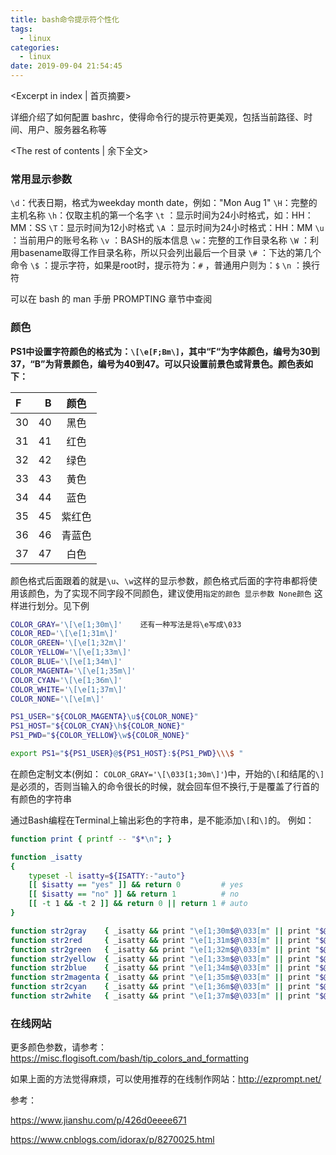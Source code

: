 ```yaml
---
title: bash命令提示符个性化
tags:
  - linux
categories:
  - linux
date: 2019-09-04 21:54:45
---
```

<Excerpt in index | 首页摘要> 

详细介绍了如何配置 bashrc，使得命令行的提示符更美观，包括当前路径、时间、用户、服务器名称等

<!-- more -->
<The rest of contents | 余下全文>

### 常用显示参数

`\d`：代表日期，格式为weekday month date，例如："Mon Aug 1"
`\H`：完整的主机名称
`\h`：仅取主机的第一个名字
`\t` ：显示时间为24小时格式，如：HH：MM：SS
`\T`：显示时间为12小时格式
`\A` ：显示时间为24小时格式：HH：MM
`\u` ：当前用户的账号名称
`\v` ：BASH的版本信息
`\w`：完整的工作目录名称
`\W` ：利用basename取得工作目录名称，所以只会列出最后一个目录
`\#` ：下达的第几个命令
`\$` ：提示字符，如果是root时，提示符为：`#` ，普通用户则为：`$`
`\n` ：换行符

可以在 bash 的 man 手册 PROMPTING 章节中查阅



### 颜色

**PS1中设置字符颜色的格式为：`\[\e[F;Bm\]`，其中“F“为字体颜色，编号为30到37，“B”为背景颜色，编号为40到47。可以只设置前景色或背景色。颜色表如下：**

| F    |    B |  颜色  |
| :--- | ---: | :----: |
| 30   |   40 |  黑色  |
| 31   |   41 |  红色  |
| 32   |   42 |  绿色  |
| 33   |   43 |  黄色  |
| 34   |   44 |  蓝色  |
| 35   |   45 | 紫红色 |
| 36   |   46 | 青蓝色 |
| 37   |   47 |  白色  |

颜色格式后面跟着的就是`\u`、`\w`这样的显示参数，颜色格式后面的字符串都将使用该颜色，为了实现不同字段不同颜色，建议使用`指定的颜色 显示参数 None颜色` 这样进行划分。见下例

```bash
COLOR_GRAY='\[\e[1;30m\]'    还有一种写法是将\e写成\033
COLOR_RED='\[\e[1;31m\]'
COLOR_GREEN='\[\e[1;32m\]'
COLOR_YELLOW='\[\e[1;33m\]'
COLOR_BLUE='\[\e[1;34m\]'
COLOR_MAGENTA='\[\e[1;35m\]'
COLOR_CYAN='\[\e[1;36m\]'
COLOR_WHITE='\[\e[1;37m\]'
COLOR_NONE='\[\e[m\]'

PS1_USER="${COLOR_MAGENTA}\u${COLOR_NONE}"
PS1_HOST="${COLOR_CYAN}\h${COLOR_NONE}"
PS1_PWD="${COLOR_YELLOW}\w${COLOR_NONE}"

export PS1="${PS1_USER}@${PS1_HOST}:${PS1_PWD}\\\$ "
```

在颜色定制文本(例如： `COLOR_GRAY='\[\033[1;30m\]'`)中，开始的`\[`和结尾的`\]`是必须的，否则当输入的命令很长的时候，就会回车但不换行,于是覆盖了行首的有颜色的字符串

通过Bash编程在Terminal上输出彩色的字符串，是不能添加`\[`和`\]`的。 例如：

```bash
function print { printf -- "$*\n"; }

function _isatty
{
    typeset -l isatty=${ISATTY:-"auto"}
    [[ $isatty == "yes" ]] && return 0         # yes
    [[ $isatty == "no" ]] && return 1          # no
    [[ -t 1 && -t 2 ]] && return 0 || return 1 # auto
}

function str2gray    { _isatty && print "\e[1;30m$@\033[m" || print "$@"; }
function str2red     { _isatty && print "\e[1;31m$@\033[m" || print "$@"; }
function str2green   { _isatty && print "\e[1;32m$@\033[m" || print "$@"; }
function str2yellow  { _isatty && print "\e[1;33m$@\033[m" || print "$@"; }
function str2blue    { _isatty && print "\e[1;34m$@\033[m" || print "$@"; }
function str2magenta { _isatty && print "\e[1;35m$@\033[m" || print "$@"; }
function str2cyan    { _isatty && print "\e[1;36m$@\033[m" || print "$@"; }
function str2white   { _isatty && print "\e[1;37m$@\033[m" || print "$@"; }
```



### 在线网站

更多颜色参数，请参考：https://misc.flogisoft.com/bash/tip_colors_and_formatting

如果上面的方法觉得麻烦，可以使用推荐的在线制作网站：http://ezprompt.net/



参考：

https://www.jianshu.com/p/426d0eeee671

https://www.cnblogs.com/idorax/p/8270025.html